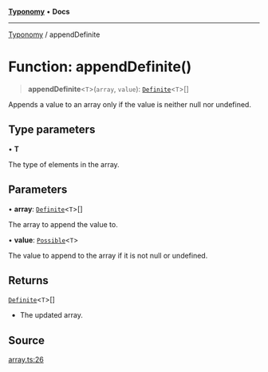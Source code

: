 [**Typonomy**](../README.md) • **Docs**

***

[Typonomy](../globals.md) / appendDefinite

# Function: appendDefinite()

> **appendDefinite**\<`T`\>(`array`, `value`): [`Definite`](../type-aliases/Definite.md)\<`T`\>[]

Appends a value to an array only if the value is neither null nor undefined.

## Type parameters

• **T**

The type of elements in the array.

## Parameters

• **array**: [`Definite`](../type-aliases/Definite.md)\<`T`\>[]

The array to append the value to.

• **value**: [`Possible`](../type-aliases/Possible.md)\<`T`\>

The value to append to the array if it is not null or undefined.

## Returns

[`Definite`](../type-aliases/Definite.md)\<`T`\>[]

- The updated array.

## Source

[array.ts:26](https://github.com/softcraft-development/typonomy/blob/e9724ba9d0c158a8beed5b634614d25b27c7288a/src/array.ts#L26)
